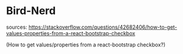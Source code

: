 # Bird-Nerd

sources:
https://stackoverflow.com/questions/42682406/how-to-get-values-properties-from-a-react-bootstrap-checkbox

(How to get values/properties from a react-bootstrap checkbox?)

